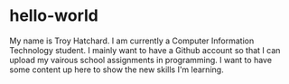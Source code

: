 # hello-world
My name is Troy Hatchard. I am currently a Computer Information Technology student. I mainly want to have a Github account so that I can upload my vairous school assignments in programming. I want to have some content up here to show the new skills I'm learning.
